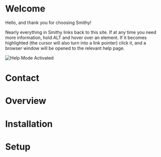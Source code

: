 # Welcome

  Hello, and thank you for choosing Smithy!
  
  Nearly everything in Smithy links back to this site. If at any time you need more information, hold  <span class="label label-default">ALT</span> and hover over an element. If it becomes highlighted (the cursor will also turn into a link pointer) click it, and a browser window will be opened to the relevant help page.

  ![Help Mode Activated](./img/help.gif)


# Contact

# Overview


# Installation

# Setup
